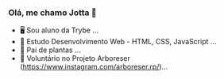 ### Olá, me chamo Jotta 👋

- 🖥️ Sou aluno da Trybe ...
- 📖 Estudo Desenvolvimento Web - HTML, CSS, JavaScript ...
- 🌱 Pai de plantas ...
- 🌳 Voluntário no Projeto Arboreser (https://www.instagram.com/arboreser.rp/)...

<!--
**jottanovaes/jottanovaes** is a ✨ _special_ ✨ repository because its `README.md` (this file) appears on your GitHub profile.

Here are some ideas to get you started:

- 🔭 I’m currently working on ...
- 🌱 I’m currently learning ...
- 👯 I’m looking to collaborate on ...
- 🤔 I’m looking for help with ...
- 💬 Ask me about ...
- 📫 How to reach me: ...
- 😄 Pronouns: ...
- ⚡ Fun fact: ...
-->
